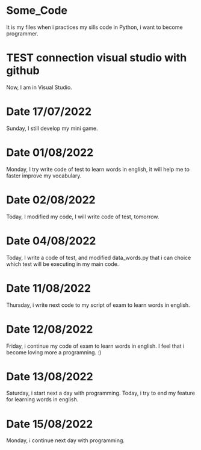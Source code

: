# Some_Code
It is my files when i practices my sills code in Python, i want to become programmer.
# TEST connection visual studio with github
Now, I am in Visual Studio. 
# Date 17/07/2022
Sunday, I still develop my mini game.
# Date 01/08/2022
Monday, I try write code of test to learn words in english, it will help me to faster improve my vocabulary.
# Date 02/08/2022
Today, I modified my code, I will write code of test, tomorrow.
# Date 04/08/2022
Today, I write a code of test, and modified data_words.py that i can choice which test will be executing in my main code.
# Date 11/08/2022
Thursday, i write next code to my script of exam to learn words in english. 
# Date 12/08/2022
Friday, i continue my code of exam to learn words in english. I feel that i become loving more a programning. :)

# Date 13/08/2022
Saturday, i start next a day with programming. Today, i try to end my feature for learning words in english.

# Date 15/08/2022
Monday, i continue next day with programming.
